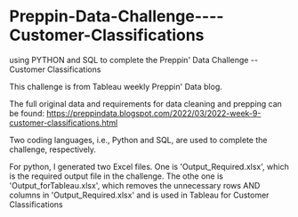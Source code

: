 # Preppin-Data-Challenge----Customer-Classifications

using PYTHON and SQL to complete the Preppin' Data Challenge -- Customer Classifications

This challenge is from Tableau weekly Preppin' Data blog.

The full original data and requirements for data cleaning and prepping can be found: https://preppindata.blogspot.com/2022/03/2022-week-9-customer-classifications.html

Two coding languages, i.e., Python and SQL, are used to complete the challenge, respectively.

For python, I generated two Excel files. 
One is 'Output_Required.xlsx', which is the required output file in the challenge. 
The othe one is 'Output_forTableau.xlsx', which removes the unnecessary rows AND columns in 'Output_Required.xlsx' and is used in Tableau for Customer Classifications
